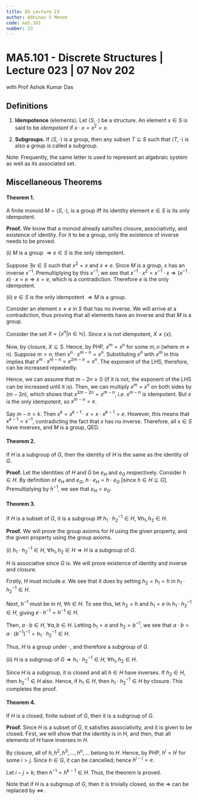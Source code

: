 ```yaml
---
title: DS Lecture 23
author: Abhinav S Menon
code: ma5.101
number: 23
---
```


# MA5.101 - Discrete Structures | Lecture 023 | 07 Nov 202
with Prof Ashok Kumar Das

## Definitions
1. **Idempotence** (elements)**.** Let $\langle S, \cdot \rangle$ be a structure. An element $x \in S$ is said to be *idempotent* if $x \cdot x = x^{2} = x$.

2. **Subgroups.** If $\langle S, \cdot \rangle$ is a group, then any subset $T \subseteq S$ such that  $\langle T, \cdot \rangle$ is also a group is called a subgroup.

Note: Frequently, the same letter is used to represent an algebraic system as well as its associated set.

## Miscellaneous Theorems
#### Theorem 1.
A finite monoid $M = \langle S, \cdot \rangle$, is a group iff its identity element $e \in S$ is its only idempotent.

**Proof.** We know that a monoid already satisfies closure, associativity, and existence of identity. For it to be a group, only the existence of inverse needs to be proved.

(i) $M$ is a group $\Rightarrow e \in S$ is the only idempotent.

Suppose $\exists x \in S$ such that $x^{2} = x$ and $x \neq e$. Since $M$ is a group, $x$ has an inverse $x^{-1}$. Premultiplying by this $x^{-1}$, we see that $x^{-1} \cdot x^{2} = x^{-1} \cdot x \Rightarrow (x^{-1} \cdot x) \cdot x = e \Rightarrow x = e$, which is a contradiction. Therefore $e$ is the only idempotent.

(ii) $e \in S$ is the only idempotent $\Rightarrow M$ is a group.

Consider an element $x \neq e$ in $S$ that has no inverse. We will arrive at a contradiction, thus proving that all elements have an inverse and that $M$ is a group.

Consider the set $X = \{ x^{n} | n \in \mathbb{N}\}$. Since $x$ is not idempotent, $X \neq \{x\}$.

Now, by closure, $X \subseteq S$. Hence, by PHP, $x^m = x^n$ for some $m,n$ (where $m \neq n$). Suppose $m > n$; then $x^n \cdot x^{m-n} = x^n$. Substituting $x^n$ with $x^m$ in this implies that $x^m \cdot x^{m-n} = x^{2m-n} = x^n$. The exponent of the LHS, therefore, can be increased repeatedly.

Hence, we can assume that $m - 2n \geq 0$ (if it is not, the exponent of the LHS can be increased until it is). Then, we can multiply $x^m = x^n$ on both sides by $(m-2n)$, which shows that $x^{2m-2n} = x^{m-n}$, *i.e.* $x^{m-n}$ is idempotent. But $e$ is the only idempotent, so $x^{m-n} = e$.

Say $m-n = k$. Then $x^k = x^{k-1} \cdot x = x \cdot x^{k-1} = e$. However, this means that $x^{k-1} = x^{-1}$, contradicting the fact that $x$ has no inverse. Therefore, all $x \in S$ have inverses, and $M$ is a group, QED.

#### Theorem 2.
If $H$ is a subgroup of $G$, then the identity of $H$ is the same as the identity of $G$.

**Proof.** Let the identities of $H$ and $G$ be $e_{H}$ and $e_{G}$ respectively. Consider $h \in H$. By definition of $e_{H}$ and $e_{G}$, $h \cdot e_{H} = h \cdot e_{G}$ [since $h \in H \subseteq G$].
Premultiplying by $h^{-1}$, we see that $e_{H} = e_{G}$.

#### Theorem 3.
If $H$ is a subset of $G$, it is a subgroup iff $h_{1} \cdot h_{2}^{-1} \in H$, $\forall h_{1},h_{2} \in H$.

**Proof.** We will prove the group axioms for $H$ using the given property, and the given property using the group axioms.

(i) $h_{1} \cdot h_{2}^{-1} \in H$, $\forall h_{1},h_{2} \in H \Rightarrow H$ is a subgroup of $G$.

$H$ is associative since $G$ is. We will prove existence of identity and inverse and closure.

Firstly, $H$ must include $e$. We see that it does by setting $h_{2} = h_{1} = h$ in $h_{1} \cdot h_{2}^{-1} \in H$.

Next, $h^{-1}$ must be in $H$, $\forall h \in H$. To see this, let $h_{2} = h$ and $h_{1} = e$ in $h_{1} \cdot h_{2}^{-1} \in H$, giving $e \cdot h^{-1} = h^{-1} \in H$.

Then, $a \cdot b \in H$, $\forall a, b \in H$. Letting $h_{1} = a$ and $h_{2} = b^{-1}$, we see that $a \cdot b = a \cdot (b^{-1})^{-1} = h_{1} \cdot h_{2}^{-1} \in H$.

Thus, $H$ is a group under $\cdot$, and therefore a subgroup of $G$.

(ii) $H$ is a subgroup of $G \Rightarrow h_{1} \cdot h_{2}^{-1} \in H$, $\forall h_{1},h_{2} \in H$.

Since $H$ is a subgroup, it is closed and all $h \in H$ have inverses. If $h_{2} \in H$, then $h_{2}^{-1} \in H$ also. Hence, if $h_{1} \in H$, then $h_{1} \cdot h_{2}^{-1} \in H$ by closure. This completes the proof.

#### Theorem 4.
If $H$ is a closed, finite subset of $G$, then it is a subgroup of $G$.

**Proof.** Since $H$ is a subset of $G$, it satisfies associativity, and it is given to be closed. First, we will show that the identity is in H, and then, that all elements of $H$ have inverses in $H$.

By closure, all of $h, h^{2}, h^{3},...,h^{n},...$ belong to $H$. Hence, by PHP, $h^{i} = h^{j}$ for some $i > j$. Since $h \in G$, it can be cancelled; hence $h^{i-j} = e$.

Let $i-j = k$; then $h^{-1} = h^{k-1} \in H$. Thus, the theorem is proved.

Note that if $H$ is a subgroup of $G$, then it is trivially closed, so the $\Rightarrow$ can be replaced by $\Leftrightarrow$.
